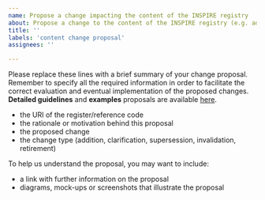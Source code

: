 ```yaml
---
name: Propose a change impacting the content of the INSPIRE registry
about: Propose a change to the content of the INSPIRE registry (e.g. addition of a reference code to a register, change to a reference code).
title: ''
labels: 'content change proposal'
assignees: ''

---
```


Please replace these lines with a brief summary of your change proposal. 
Remember to specify all the required information in order to facilitate the correct evaluation and eventual implementation of the proposed changes.
**Detailed guidelines** and **examples** proposals are available [here](../../change-proposal-guidelines.md).

- the URI of the register/reference code
- the rationale or motivation behind this proposal
- the proposed change
- the change type (addition, clarification, supersession, invalidation, retirement)

To help us understand the proposal, you may want to include:
- a link with further information on the proposal 
- diagrams, mock-ups or screenshots that illustrate the proposal
